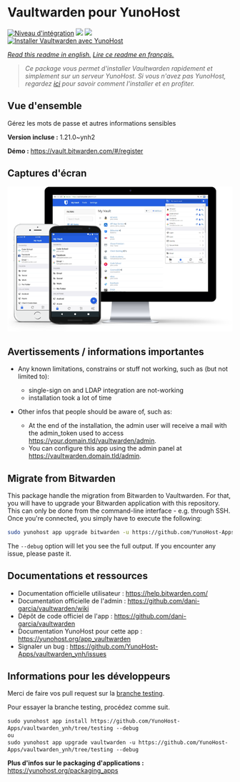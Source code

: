 # Vaultwarden pour YunoHost

[![Niveau d'intégration](https://dash.yunohost.org/integration/vaultwarden.svg)](https://dash.yunohost.org/appci/app/vaultwarden) ![](https://ci-apps.yunohost.org/ci/badges/vaultwarden.status.svg) ![](https://ci-apps.yunohost.org/ci/badges/vaultwarden.maintain.svg)  
[![Installer Vaultwarden avec YunoHost](https://install-app.yunohost.org/install-with-yunohost.svg)](https://install-app.yunohost.org/?app=vaultwarden)

*[Read this readme in english.](./README.md)*
*[Lire ce readme en français.](./README_fr.md)*

> *Ce package vous permet d'installer Vaultwarden rapidement et simplement sur un serveur YunoHost.
Si vous n'avez pas YunoHost, regardez [ici](https://yunohost.org/#/install) pour savoir comment l'installer et en profiter.*

## Vue d'ensemble

Gérez les mots de passe et autres informations sensibles

**Version incluse :** 1.21.0~ynh2

**Démo :** https://vault.bitwarden.com/#/register

## Captures d'écran

![](./doc/screenshots/screenshot1.png)

## Avertissements / informations importantes

* Any known limitations, constrains or stuff not working, such as (but not limited to):
    * single-sign on and LDAP integration are not-working
    * installation took a lot of time

* Other infos that people should be aware of, such as:
    * At the end of the installation, the admin user will receive a mail with the admin_token used to access https://your.domain.tld/vaultwarden/admin.
    * You can configure this app using the admin panel at https://vaultwarden.domain.tld/admin.

## Migrate from Bitwarden

This package handle the migration from Bitwarden to Vaultwarden.
For that, you will have to upgrade your Bitwarden application with this repository.
This can only be done from the command-line interface - e.g. through SSH.
Once you're connected, you simply have to execute the following:

```bash
sudo yunohost app upgrade bitwarden -u https://github.com/YunoHost-Apps/vaultwarden_ynh --debug
```

The `--debug` option will let you see the full output. If you encounter any issue, please paste it.

## Documentations et ressources

* Documentation officielle utilisateur : https://help.bitwarden.com/
* Documentation officielle de l'admin : https://github.com/dani-garcia/vaultwarden/wiki
* Dépôt de code officiel de l'app : https://github.com/dani-garcia/vaultwarden
* Documentation YunoHost pour cette app : https://yunohost.org/app_vaultwarden
* Signaler un bug : https://github.com/YunoHost-Apps/vaultwarden_ynh/issues

## Informations pour les développeurs

Merci de faire vos pull request sur la [branche testing](https://github.com/YunoHost-Apps/vaultwarden_ynh/tree/testing).

Pour essayer la branche testing, procédez comme suit.
```
sudo yunohost app install https://github.com/YunoHost-Apps/vaultwarden_ynh/tree/testing --debug
ou
sudo yunohost app upgrade vaultwarden -u https://github.com/YunoHost-Apps/vaultwarden_ynh/tree/testing --debug
```

**Plus d'infos sur le packaging d'applications :** https://yunohost.org/packaging_apps